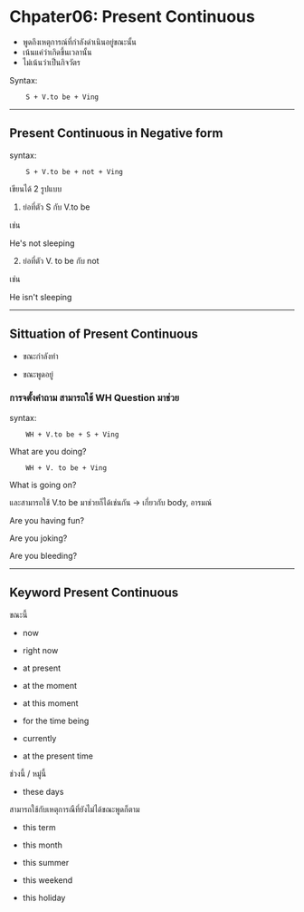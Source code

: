 # Chpater06: Present Continuous

- พูดถึงเหตุการณ์ที่กำลังดำเนินอยู่ขณะนั้น
- เน้นแค่ว่าเกิดขึ้นเวลานั้น
- ไม่เน้นว่าเป็นกิจวัตร

Syntax:

        S + V.to be + Ving

---

## Present Continuous in Negative form

syntax:

        S + V.to be + not + Ving

เขียนได้ 2 รูปแบบ

1. ย่อที่ตัว S กับ V.to be

เช่น

He's not sleeping


2. ย่อที่ตัว V. to be กับ not

เช่น

He isn't sleeping

---

## Sittuation of Present Continuous

- ขณะกำลังทำ 

- ขณะพูดอยู่

### การจตั้งคำถาม สามารถใช้ WH Question มาช่วย

syntax:

        WH + V.to be + S + Ving

What are you doing?

        WH + V. to be + Ving

What is going on?

และสามารถใช้ V.to be มาช่วยก็ได้เช่นกัน -> เกี่ยวกับ body, อารมณ์

Are you having fun?

Are you joking?

Are you bleeding?

--- 

## Keyword Present Continuous

ขณะนี้
- now

- right now

- at present

- at the moment

- at this moment 

- for the time being

- currently

- at the present time

ช่วงนี้ / หมู่นี้
- these days

สามารถใช้กับเหตุการณืที่ยังไม่ได้ขณะพูดก็ตาม
- this term

- this month

- this summer

- this weekend

- this holiday
